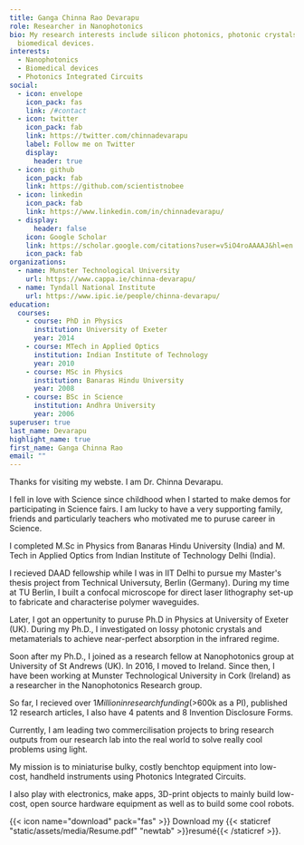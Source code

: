 ```yaml
---
title: Ganga Chinna Rao Devarapu
role: Researcher in Nanophotonics
bio: My research interests include silicon photonics, photonic crystals and
  biomedical devices.
interests:
  - Nanophotonics
  - Biomedical devices
  - Photonics Integrated Circuits
social:
  - icon: envelope
    icon_pack: fas
    link: /#contact
  - icon: twitter
    icon_pack: fab
    link: https://twitter.com/chinnadevarapu
    label: Follow me on Twitter
    display:
      header: true
  - icon: github
    icon_pack: fab
    link: https://github.com/scientistnobee
  - icon: linkedin
    icon_pack: fab
    link: https://www.linkedin.com/in/chinnadevarapu/
  - display:
      header: false
    icon: Google Scholar
    link: https://scholar.google.com/citations?user=v5iO4roAAAAJ&hl=en
    icon_pack: fab
organizations:
  - name: Munster Technological University
    url: https://www.cappa.ie/chinna-devarapu/
  - name: Tyndall National Institute
    url: https://www.ipic.ie/people/chinna-devarapu/
education:
  courses:
    - course: PhD in Physics
      institution: University of Exeter
      year: 2014
    - course: MTech in Applied Optics
      institution: Indian Institute of Technology
      year: 2010
    - course: MSc in Physics
      institution: Banaras Hindu University
      year: 2008
    - course: BSc in Science
      institution: Andhra University
      year: 2006
superuser: true
last_name: Devarapu
highlight_name: true
first_name: Ganga Chinna Rao
email: ""
---
```

Thanks for visiting my webste. I am Dr. Chinna Devarapu.

I fell in love with Science since childhood when I started to make demos for participating in Science fairs. I am lucky to have a very supporting family, friends and particularly teachers who motivated me to puruse career in Science. 

I completed M.Sc in Physics from Banaras Hindu University (India) and M. Tech in Applied Optics from Indian Institute of Technology Delhi (India).

I recieved DAAD fellowship while I was in IIT Delhi to pursue my Master's thesis project from Technical Universuty, Berlin (Germany). During my time at TU Berlin,  I built a confocal microscope for direct laser lithography set-up to fabricate and characterise polymer waveguides.

Later, I got an oppertunity to puruse Ph.D in Physics at University of Exeter (UK). During my Ph.D., I investigated on lossy photonic crystals and metamaterials to achieve near-perfect absorption in the infrared regime. 

Soon after my Ph.D., I joined as a research fellow at Nanophotonics group at University of St Andrews (UK). In 2016, I moved to Ireland. Since then, I have been working at Munster Technological University in Cork (Ireland) as a researcher in the Nanophotonics Research group. 

So far, I recieved over $1 Million in research funding (>$600k as a PI), published 12 research articles, I also have 4 patents and 8 Invention Disclosure Forms. 

Currently, I am leading two commercilisation projects to bring research outputs from our research lab into the real world to solve really cool problems using light. 

My mission is to miniaturise bulky, costly benchtop equipment into low-cost, handheld instruments using Photonics Integrated Circuits. 

I also play with electronics, make apps, 3D-print objects to mainly build low-cost, open source hardware equipment as well as to build some cool robots.
  
{{< icon name="download" pack="fas" >}} Download my {{< staticref "static/assets/media/Resume.pdf" "newtab" >}}resumé{{< /staticref >}}.
